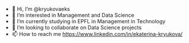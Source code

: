 - 👋 Hi, I’m @kryukovaeks
- 👀 I’m interested in Management and Data Science
- 🌱 I’m currently studying in EPFL in Management in Technology 
- 💞️ I’m looking to collaborate on Data Science projects
- 📫 How to reach me https://www.linkedin.com/in/ekaterina-kryukova/

<!---
kryukovaeks/kryukovaeks is a ✨ special ✨ repository because its `README.md` (this file) appears on your GitHub profile.
You can click the Preview link to take a look at your changes.
--->
